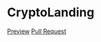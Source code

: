 # CryptoLanding
[Preview](https://sprynsian-yaroslav.github.io/CryptoLanding/)
[Pull Request](https://github.com/sprynsian-yaroslav/CryptoLanding/pulls)
